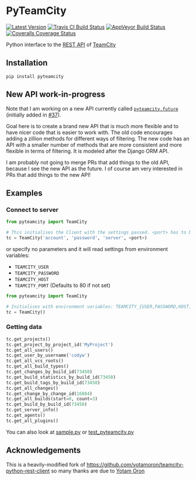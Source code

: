 # PyTeamCity

[![Latest Version](https://badge.fury.io/py/pyteamcity.svg)](https://pypi.python.org/pypi/pyteamcity/)
[![Travis CI Build Status](https://travis-ci.org/SurveyMonkey/pyteamcity.svg?branch=master)](https://travis-ci.org/SurveyMonkey/pyteamcity)
[![AppVeyor Build Status](https://ci.appveyor.com/api/projects/status/32r7s2skrgm9ubva?svg=true)](https://ci.appveyor.com/project/msabramo/pyteamcity-v7gx2)
[![Coveralls Coverage Status](https://coveralls.io/repos/github/SurveyMonkey/pyteamcity/badge.svg?branch=master)](https://coveralls.io/github/SurveyMonkey/pyteamcity?branch=master)

Python interface to the [REST
API](https://confluence.jetbrains.com/display/TCD9/REST+API) of
[TeamCity](https://www.jetbrains.com/teamcity/)

## Installation

```
pip install pyteamcity
```

## New API work-in-progress

Note that I am working on a new API currently called [`pyteamcity.future`](pyteamcity/future) (initially added in [#37](https://github.com/SurveyMonkey/pyteamcity/pull/37)).

Goal here is to create a brand new API that is much more flexible and to
have nicer code that is easier to work with. The old code encourages
adding a zillion methods for different ways of filtering. The new code
has an API with a smaller number of methods that are more consistent and
more flexible in terms of filtering. It is modeled after the Django ORM
API.

I am probably not going to merge PRs that add things to the old API,
because I see the new API as the future. I of course am very interested
in PRs that add things to the new API!

## Examples

### Connect to server

```python
from pyteamcity import TeamCity

# This initialises the Client with the settings passed. <port> has to be an integer.
tc = TeamCity('account', 'password', 'server', <port>)
```

or specify no parameters and it will read settings from environment
variables:

- `TEAMCITY_USER`
- `TEAMCITY_PASSWORD`
- `TEAMCITY_HOST`
- `TEAMCITY_PORT` (Defaults to 80 if not set)

```python
from pyteamcity import TeamCity

# Initialises with environment variables: TEAMCITY_{USER,PASSWORD,HOST,PORT}
tc = TeamCity()
```

### Getting data

```python
tc.get_projects()
tc.get_project_by_project_id('MyProject')
tc.get_all_users()
tc.get_user_by_username('codyw')
tc.get_all_vcs_roots()
tc.get_all_build_types()
tc.get_changes_by_build_id(73450)
tc.get_build_statistics_by_build_id(73450)
tc.get_build_tags_by_build_id(73450)
tc.get_all_changes()
tc.get_change_by_change_id(16884)
tc.get_all_builds(start=0, count=3)
tc.get_build_by_build_id(73450)
tc.get_server_info()
tc.get_agents()
tc.get_all_plugins()
```

You can also look at [sample.py](sample.py) or
[test_pyteamcity.py](test_pyteamcity.py)

## Acknowledgements

This is a heavily-modified fork of https://github.com/yotamoron/teamcity-python-rest-client so many thanks are due to [Yotam Oron](https://github.com/yotamoron)
